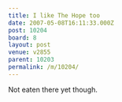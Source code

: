 ```yaml
---
title: I like The Hope too
date: 2007-05-08T16:11:33.000Z
post: 10204
board: 8
layout: post
venue: v2855
parent: 10203
permalink: /m/10204/
---
```

Not eaten there yet though.
